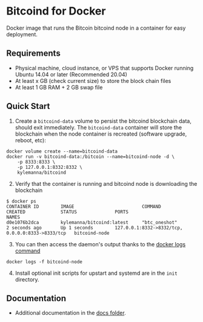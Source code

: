 Bitcoind for Docker
===================

Docker image that runs the Bitcoin bitcoind node in a container for easy deployment.

Requirements
------------

* Physical machine, cloud instance, or VPS that supports Docker running Ubuntu 14.04 or later (Recommended 20.04)
* At least x GB (check current size) to store the block chain files
* At least 1 GB RAM + 2 GB swap file

Quick Start
-----------

1. Create a `bitcoind-data` volume to persist the bitcoind blockchain data, should exit immediately.  The `bitcoind-data` container will store the blockchain when the node container is recreated (software upgrade, reboot, etc):

```
docker volume create --name=bitcoind-data
docker run -v bitcoind-data:/bitcoin --name=bitcoind-node -d \
    -p 8333:8333 \
    -p 127.0.0.1:8332:8332 \
    kylemanna/bitcoind
```

2. Verify that the container is running and bitcoind node is downloading the blockchain

```
$ docker ps
CONTAINER ID        IMAGE                         COMMAND             CREATED             STATUS              PORTS                                              NAMES
d0e1076b2dca        kylemanna/bitcoind:latest     "btc_oneshot"       2 seconds ago       Up 1 seconds        127.0.0.1:8332->8332/tcp, 0.0.0.0:8333->8333/tcp   bitcoind-node
```

3. You can then access the daemon's output thanks to the [docker logs command]( https://docs.docker.com/reference/commandline/cli/#logs)

```
docker logs -f bitcoind-node
```

4. Install optional init scripts for upstart and systemd are in the `init` directory.


Documentation
-------------

* Additional documentation in the [docs folder](docs).
